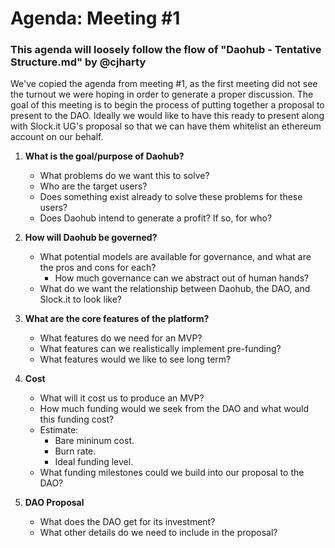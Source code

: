 # Agenda: Meeting #1
### This agenda will loosely follow the flow of "Daohub - Tentative Structure.md" by @cjharty
We've copied the agenda from meeting #1, as the first meeting did not see the turnout we were hoping in order to generate a proper discussion.
The goal of this meeting is to begin the process of putting together a proposal to present to the DAO. Ideally we would like to have this ready to present along with Slock.it UG's proposal so that we can have them whitelist an ethereum account on our behalf. 


1. **What is the goal/purpose of Daohub?**
    * What problems do we want this to solve?
    * Who are the target users?
    * Does something exist already to solve these problems for these users?
    * Does Daohub intend to generate a profit? If so, for who?

2. **How will Daohub be governed?**
   * What potential models are available for governance, and what are the pros and cons for each?
     * How much governance can we abstract out of human hands?
   * What do we want the relationship between Daohub, the DAO, and Slock.it to look like?

3. **What are the core features of the platform?**
    * What features do we need for an MVP?
    * What features can we realistically implement pre-funding?
    * What features would we like to see long term?

4. **Cost**
    * What will it cost us to produce an MVP?
    * How much funding would we seek from the DAO and what would this funding cost?
     * Estimate:
        * Bare mininum cost.
        * Burn rate.
        * Ideal funding level.
     * What funding milestones could we build into our proposal to the DAO?

5. **DAO Proposal**
    * What does the DAO get for its investment?
    * What other details do we need to include in the proposal?
  

